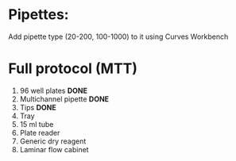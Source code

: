 # Pipettes:
Add pipette type (20-200, 100-1000) to it using Curves Workbench


# Full protocol (MTT)
1. 96 well plates **DONE**
2. Multichannel pipette **DONE**
3. Tips **DONE**
4. Tray
5. 15 ml tube
6. Plate reader
7. Generic dry reagent
8. Laminar flow cabinet
